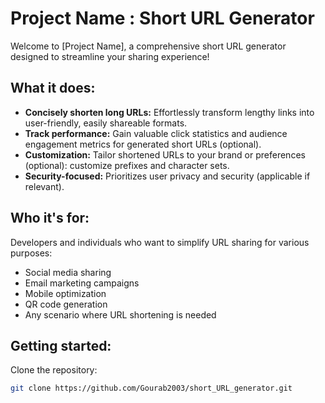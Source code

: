 # Project Name : Short URL Generator

Welcome to [Project Name], a comprehensive short URL generator designed to streamline your sharing experience!

## What it does:

- **Concisely shorten long URLs:** Effortlessly transform lengthy links into user-friendly, easily shareable formats.
- **Track performance:** Gain valuable click statistics and audience engagement metrics for generated short URLs (optional).
- **Customization:** Tailor shortened URLs to your brand or preferences (optional): customize prefixes and character sets.
- **Security-focused:** Prioritizes user privacy and security (applicable if relevant).

## Who it's for:

Developers and individuals who want to simplify URL sharing for various purposes:
- Social media sharing
- Email marketing campaigns
- Mobile optimization
- QR code generation
- Any scenario where URL shortening is needed

## Getting started:

Clone the repository:

```bash
git clone https://github.com/Gourab2003/short_URL_generator.git

